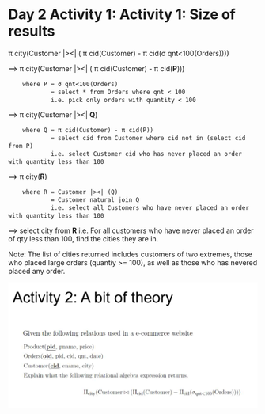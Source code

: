 # Day 2 Activity 1: Activity 1: Size of results


π city(Customer |><| ( π cid(Customer) - π cid(σ qnt<100(Orders))))

	
==> π city(Customer |><| ( π cid(Customer) - π cid(**P**)))

        where P = σ qnt<100(Orders) 
                = select * from Orders where qnt < 100
                i.e. pick only orders with quantity < 100

==> π city(Customer |><| **Q**)

        where Q = π cid(Customer) - π cid(P)) 
                = select cid from Customer where cid not in (select cid from P)
                i.e. select Customer cid who has never placed an order with quantity less than 100

==> π city(**R**)

        where R = Customer |><| (Q)
                = Customer natural join Q
                i.e. select all Customers who have never placed an order with quantity less than 100

==> select city from **R**
i.e. For all customers who have never placed an order of qty less than 100, find the cities they are in.

Note: The list of cities returned includes customers of two extremes, those who placed large orders (quantiy >= 100), as well
as those who has nevered placed any order.


<img src="./slide.png" />
